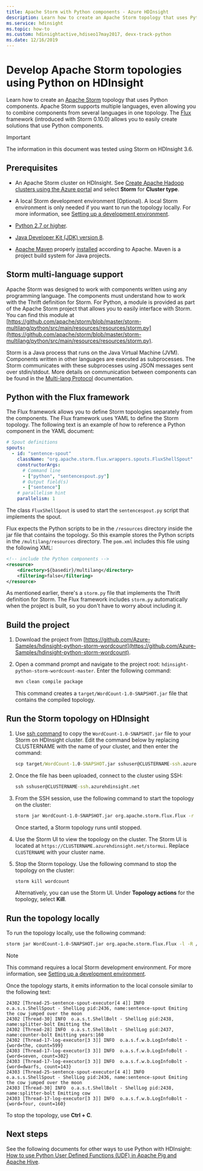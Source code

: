 ```yaml
---
title: Apache Storm with Python components - Azure HDInsight 
description: Learn how to create an Apache Storm topology that uses Python components in Azure HDInsight
ms.service: hdinsight
ms.topic: how-to
ms.custom: hdinsightactive,hdiseo17may2017, devx-track-python
ms.date: 12/16/2019
---
```


# Develop Apache Storm topologies using Python on HDInsight

Learn how to create an [Apache Storm](https://storm.apache.org/) topology that uses Python components. Apache Storm supports multiple languages, even allowing you to combine components from several languages in one topology. The [Flux](https://storm.apache.org/releases/current/flux.html) framework (introduced with Storm 0.10.0) allows you to easily create solutions that use Python components.

> [!IMPORTANT]  
> The information in this document was tested using Storm on HDInsight 3.6.

## Prerequisites

* An Apache Storm cluster on HDInsight. See [Create Apache Hadoop clusters using the Azure portal](../hdinsight-hadoop-create-linux-clusters-portal.md) and select **Storm** for **Cluster type**.

* A local Storm development environment (Optional). A local Storm environment is only needed if you want to run the topology locally. For more information, see [Setting up a development environment](https://storm.apache.org/releases/current/Setting-up-development-environment.html).

* [Python 2.7 or higher](https://www.python.org/downloads/).

* [Java Developer Kit (JDK) version 8](/azure/developer/java/fundamentals/java-support-on-azure).

* [Apache Maven](https://maven.apache.org/download.cgi) properly [installed](https://maven.apache.org/install.html) according to Apache.  Maven is a project build system for Java projects.

## Storm multi-language support

Apache Storm was designed to work with components written using any programming language. The components must understand how to work with the Thrift definition for Storm. For Python, a module is provided as part of the Apache Storm project that allows you to easily interface with Storm. You can find this module at [https://github.com/apache/storm/blob/master/storm-multilang/python/src/main/resources/resources/storm.py](https://github.com/apache/storm/blob/master/storm-multilang/python/src/main/resources/resources/storm.py).

Storm is a Java process that runs on the Java Virtual Machine (JVM). Components written in other languages are executed as subprocesses. The Storm communicates with these subprocesses using JSON messages sent over stdin/stdout. More details on communication between components can be found in the [Multi-lang Protocol](https://storm.apache.org/releases/current/Multilang-protocol.html) documentation.

## Python with the Flux framework

The Flux framework allows you to define Storm topologies separately from the components. The Flux framework uses YAML to define the Storm topology. The following text is an example of how to reference a Python component in the YAML document:

```yaml
# Spout definitions
spouts:
  - id: "sentence-spout"
    className: "org.apache.storm.flux.wrappers.spouts.FluxShellSpout"
    constructorArgs:
      # Command line
      - ["python", "sentencespout.py"]
      # Output field(s)
      - ["sentence"]
    # parallelism hint
    parallelism: 1
```

The class `FluxShellSpout` is used to start the `sentencespout.py` script that implements the spout.

Flux expects the Python scripts to be in the `/resources` directory inside the jar file that contains the topology. So this example stores the Python scripts in the `/multilang/resources` directory. The `pom.xml` includes this file using the following XML:

```xml
<!-- include the Python components -->
<resource>
    <directory>${basedir}/multilang</directory>
    <filtering>false</filtering>
</resource>
```

As mentioned earlier, there's a `storm.py` file that implements the Thrift definition for Storm. The Flux framework includes `storm.py` automatically when the project is built, so you don't have to worry about including it.

## Build the project

1. Download the project from [https://github.com/Azure-Samples/hdinsight-python-storm-wordcount](https://github.com/Azure-Samples/hdinsight-python-storm-wordcount).

1. Open a command prompt and navigate to the project root: `hdinsight-python-storm-wordcount-master`. Enter the following command:

    ```cmd
    mvn clean compile package
    ```

    This command creates a `target/WordCount-1.0-SNAPSHOT.jar` file that contains the compiled topology.

## Run the Storm topology on HDInsight

1. Use [ssh command](../hdinsight-hadoop-linux-use-ssh-unix.md) to copy the `WordCount-1.0-SNAPSHOT.jar` file to your Storm on HDInsight cluster. Edit the command below by replacing CLUSTERNAME with the name of your cluster, and then enter the command:

    ```cmd
    scp target/WordCount-1.0-SNAPSHOT.jar sshuser@CLUSTERNAME-ssh.azurehdinsight.net:
    ```

1. Once the file has been uploaded, connect to the cluster using SSH:

    ```cmd
    ssh sshuser@CLUSTERNAME-ssh.azurehdinsight.net
    ```

1. From the SSH session, use the following command to start the topology on the cluster:

    ```bash
    storm jar WordCount-1.0-SNAPSHOT.jar org.apache.storm.flux.Flux -r -R /topology.yaml
    ```

    Once started, a Storm topology runs until stopped.

1. Use the Storm UI to view the topology on the cluster. The Storm UI is located at `https://CLUSTERNAME.azurehdinsight.net/stormui`. Replace `CLUSTERNAME` with your cluster name.

1. Stop the Storm topology. Use the following command to stop the topology on the cluster:

    ```bash
    storm kill wordcount
    ```

    Alternatively, you can use the Storm UI. Under **Topology actions** for the topology, select **Kill**.

## Run the topology locally

To run the topology locally, use the following command:

```bash
storm jar WordCount-1.0-SNAPSHOT.jar org.apache.storm.flux.Flux -l -R /topology.yaml
```

> [!NOTE]  
> This command requires a local Storm development environment. For more information, see [Setting up a development environment](https://storm.apache.org/releases/current/Setting-up-development-environment.html).

Once the topology starts, it emits information to the local console similar to the following text:

```output
24302 [Thread-25-sentence-spout-executor[4 4]] INFO  o.a.s.s.ShellSpout - ShellLog pid:2436, name:sentence-spout Emiting the cow jumped over the moon
24302 [Thread-30] INFO  o.a.s.t.ShellBolt - ShellLog pid:2438, name:splitter-bolt Emitting the
24302 [Thread-28] INFO  o.a.s.t.ShellBolt - ShellLog pid:2437, name:counter-bolt Emitting years:160
24302 [Thread-17-log-executor[3 3]] INFO  o.a.s.f.w.b.LogInfoBolt - {word=the, count=599}
24303 [Thread-17-log-executor[3 3]] INFO  o.a.s.f.w.b.LogInfoBolt - {word=seven, count=302}
24303 [Thread-17-log-executor[3 3]] INFO  o.a.s.f.w.b.LogInfoBolt - {word=dwarfs, count=143}
24303 [Thread-25-sentence-spout-executor[4 4]] INFO  o.a.s.s.ShellSpout - ShellLog pid:2436, name:sentence-spout Emiting the cow jumped over the moon
24303 [Thread-30] INFO  o.a.s.t.ShellBolt - ShellLog pid:2438, name:splitter-bolt Emitting cow
24303 [Thread-17-log-executor[3 3]] INFO  o.a.s.f.w.b.LogInfoBolt - {word=four, count=160}
```

To stop the topology, use __Ctrl + C__.

## Next steps

See the following documents for other ways to use Python with HDInsight: [How to use Python User Defined Functions (UDF) in Apache Pig and Apache Hive](../hadoop/python-udf-hdinsight.md).